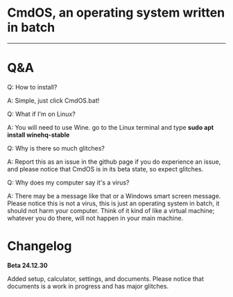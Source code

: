# CmdOS, an operating system written in batch

--------------------------------------------------

# Q&A

Q: How to install?

A: Simple, just click CmdOS.bat!

  
Q: What if I'm on Linux?

A: You will need to use Wine. go to the Linux terminal and type **sudo apt install winehq-stable**


Q: Why is there so much glitches?

A: Report this as an issue in the github page if you do experience an issue, and please notice that CmdOS is in its beta state, so expect glitches.

Q: Why does my computer say it's a virus?

A: There may be a message like that or a Windows smart screen message. Please notice this is not a virus, this is just an operating system in batch, it should not harm your computer. Think of it kind of like a virtual machine; whatever you do there, will not happen in your main machine.

# Changelog

**Beta 24.12.30**


Added setup, calculator, settings, and documents. Please notice that documents is a work in progress and has major glitches.
